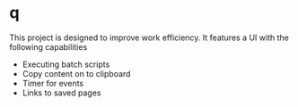 # q
This project is designed to improve work efficiency. It features a UI with the following capabilities
- Executing batch scripts
- Copy content on to clipboard
- Timer for events
- Links to saved pages